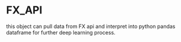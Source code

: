 # FX_API
this object can pull data from FX api and interpret into python pandas dataframe for further deep learning process.
